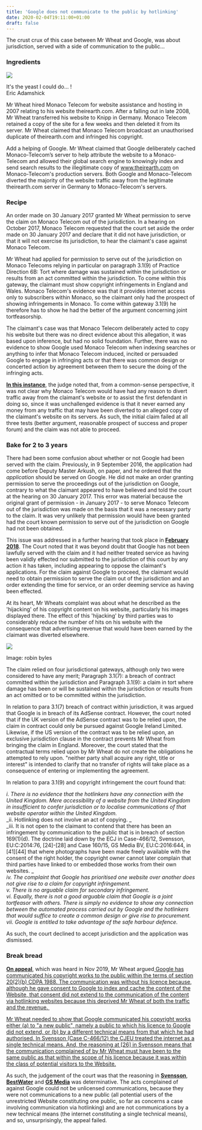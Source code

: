 ```yaml
---
title: 'Google does not communicate to the public by hotlinking'
date: 2020-02-04T19:11:00+01:00
draft: false
---
```


The crust crux of this case between Mr Wheat and Google, was about jurisdiction, served with a side of communication to the public... 

  

### Ingredients

[![](https://1.bp.blogspot.com/-F0U_EuktEXA/XjCSxJqdPrI/AAAAAAAABtc/XNN6nUwX2lAKszDzwmZOa03025MOr44tQCLcBGAsYHQ/s320/6804882007_e932f7f9a1_o.jpg)](https://1.bp.blogspot.com/-F0U_EuktEXA/XjCSxJqdPrI/AAAAAAAABtc/XNN6nUwX2lAKszDzwmZOa03025MOr44tQCLcBGAsYHQ/s1600/6804882007_e932f7f9a1_o.jpg)

It's the yeast I could do... !  
Eric Adamshick

Mr Wheat hired Monaco Telecom for website assistance and hosting in 2007 relating to his website theirearth.com. After a falling out in late 2008, Mr Wheat transferred his website to Knipp in Germany. Monaco Telecom retained a copy of the site for a few weeks and then deleted it from its server. Mr Wheat claimed that Monaco Telecom broadcast an unauthorised duplicate of theirearth.com and infringed his copyright. 

  

Add a helping of Google. Mr Wheat claimed that Google deliberately cached Monaco-Telecom’s server to help attribute the website to a Monaco-Telecom and allowed their global search engine to knowingly index and send search results to the illegitimate copy of www.theirearth.com on Monaco-Telecom's production servers. Both Google and Monaco-Telecom diverted the majority of the website traffic away from the legitimate theirearth.com server in Germany to Monaco-Telecom's servers.  
  

### Recipe 

An order made on 30 January 2017 granted Mr Wheat permission to serve the claim on Monaco Telecom out of the jurisdiction. In a hearing on October 2017, Monaco Telecom requested that the court set aside the order made on 30 January 2017 and declare that it did not have jurisdiction, or that it will not exercise its jurisdiction, to hear the claimant's case against Monaco Telecom.  
  
Mr Wheat had applied for permission to serve out of the jurisdiction on Monaco Telecoms relying in particular on paragraph 3.1(9) of Practice Direction 6B: Tort where damage was sustained within the jurisdiction or results from an act committed within the jurisdiction. To come within this gateway, the claimant must show copyright infringements in England and Wales. Monaco Telecom's evidence was that it provides internet access only to subscribers within Monaco, so the claimant only had the prospect of showing infringements in Monaco. To come within gateway 3.1(9) he therefore has to show he had the better of the argument concerning joint tortfeasorship.  
  

The claimant's case was that Monaco Telecom deliberately acted to copy his website but there was no direct evidence about this allegation, it was based upon inference, but had no solid foundation. Further, there was no evidence to show Google used Monaco Telecom when indexing searches or anything to infer that Monaco Telecom induced, incited or persuaded Google to engage in infringing acts or that there was common design or concerted action by agreement between them to secure the doing of the infringing acts.  
  
[**In this instance**](https://www.bailii.org/ew/cases/EWHC/Ch/2017/3150.html), the judge noted that, from a common-sense perspective, it was not clear why Monaco Telecom would have had any reason to divert traffic away from the claimant's website or to assist the first defendant in doing so, since it was unchallenged evidence is that it never earned any money from any traffic that may have been diverted to an alleged copy of the claimant's website on its servers. As such, the initial claim failed at all three tests (better argument, reasonable prospect of success and proper forum) and the claim was not able to proceed.  
  

### Bake for 2 to 3 years

There had been some confusion about whether or not Google had been served with the claim. Previously, in 9 September 2016, the application had come before Deputy Master Arkush, on paper, and he ordered that the _application_ should be served on Google. He did not make an order granting permission to serve the proceedings out of the jurisdiction on Google, contrary to what the claimant appeared to have believed and told the court at the hearing on 30 January 2017. This error was material because the original grant of permission - in January 2017 - to serve Monaco Telecom out of the jurisdiction was made on the basis that it was a necessary party to the claim. It was very unlikely that permission would have been granted had the court known permission to serve out of the jurisdiction on Google had not been obtained.

  

This issue was addressed in a further hearing that took place in **[February 2018](https://www.bailii.org/ew/cases/EWHC/Ch/2018/550.html)**. The Court noted that it was beyond doubt that Google has not been lawfully served with the claim and it had neither treated service as having been validly effected nor submitted to the jurisdiction of this court by any action it has taken, including appearing to oppose the claimant's applications. For the claim against Google to proceed, the claimant would need to obtain permission to serve the claim out of the jurisdiction and an order extending the time for service, or an order deeming service as having been effected.

  

At its heart, Mr Wheats complaint was about what he described as the 'hijacking' of his copyright content on his website, particularly his images displayed there. The effect of this 'hijacking' by third parties was to considerably reduce the number of hits on his website with the consequence that advertising revenue that would have been earned by the claimant was diverted elsewhere. 

[![](https://1.bp.blogspot.com/-x7wOfiytkno/XjmkBal-IDI/AAAAAAAABuc/uA71dj1lyJkXgNHl_wAk0yGOMfdYPpJ7ACLcBGAsYHQ/s320/6248600621_96a79c9a80_o.jpg)](https://1.bp.blogspot.com/-x7wOfiytkno/XjmkBal-IDI/AAAAAAAABuc/uA71dj1lyJkXgNHl_wAk0yGOMfdYPpJ7ACLcBGAsYHQ/s1600/6248600621_96a79c9a80_o.jpg)

  
Image: robin byles

  

The claim relied on four jurisdictional gateways, although only two were considered to have any merit; Paragraph 3.1(7): a breach of contract committed within the jurisdiction and Paragraph 3.1(9): a claim in tort where damage has been or will be sustained within the jurisdiction or results from an act omitted or to be committed within the jurisdiction.

  

In relation to para 3.1(7) breach of contract within jurisdiction, it was argued that Google is in breach of its AdSense contract. However, the court noted that if the UK version of the AdSense contract was to be relied upon, the claim in contract could only be pursued against Google Ireland Limited. Likewise, if the US version of the contract was to be relied upon, an exclusive jurisdiction clause in the contract prevents Mr Wheat from bringing the claim in England. Moreover, the court stated that the contractual terms relied upon by Mr Wheat do not create the obligations he attempted to rely upon. "neither party shall acquire any right, title or interest" is intended to clarify that no transfer of rights will take place as a consequence of entering or implementing the agreement.

  

In relation to para 3.1(9) and copyright infringement the court found that:

_i. There is no evidence that the hotlinkers have any connection with the United Kingdom. Mere accessibility of a website from the United Kingdom in insufficient to confer jurisdiction or to localise communications of that website operator within the United Kingdom._  
_ii. Hotlinking does not involve an act of copying. _  
_iii. It is not open to the claimant to contend that there has been an infringement by communication to the public that is in breach of section 169(1)(d). The doctrine laid down by the ECJ in Case-466/12, Svensson, EU:C:2014:76, \[24\]-\[28\] and Case 160/15, GS Media BV, EU:C:2016:644, in \[41\]\[44\] that where photographs have been made freely available with the consent of the right holder, the copyright owner cannot later complain that third parties have linked to or embedded those works from their own websites. _  
_iv. The complaint that Google has prioritised one website over another does not give rise to a claim for copyright infringement._  
_v. There is no arguable claim for secondary infringement._  
_vi. Equally, there is not a good arguable claim that Google is a joint tortfeasor with others. There is simply no evidence to show any connection between the automated process carried out by Google and the hotlinkers that would suffice to create a common design or give rise to procurement._  
_vii. Google is entitled to take advantage of the safe harbour defence._

As such, the court declined to accept jurisdiction and the application was dismissed.  
  

### Break bread

[**On appeal**,](https://www.bailii.org/ew/cases/EWHC/Ch/2020/27.html) which was heard in Nov 2019, Mr Wheat argued[ Google has communicated his copyright works to the public within the terms of section 20(2)(b) CDPA 1988. The communication was without his licence because, although he gave consent to Google to index and cache the content of the Website, that consent d](https://www.blogger.com/null)[id not extend to the communication of the content via hotlinking websites ](https://www.blogger.com/null)[because this deprived Mr Wheat of both the traffic and the revenue. ](https://www.blogger.com/null)

[Mr Wheat needed to show that Google communicated his copyright works either (a) to "a new public", namely a public to which his licence to Google did not extend, or (b) by a different technical means from that which he had authorised. ](https://www.blogger.com/null)[In Svensson (Case C-466/12) the C](https://www.blogger.com/null)[JEU treated the internet as a single technical means. And, t](https://www.blogger.com/null)[he reasoning at \[26\] in Svensson means that the communication complained of by Mr Wheat must have been to the same public as that within the scope of his licence because it was within the class of potential visitors to the Website.](https://www.blogger.com/null)

  

As such, the judgement of the court was that the reasoning in **[Svensson](http://curia.europa.eu/juris/document/document.jsf?text=&docid=147847&pageIndex=0&doclang=en&mode=lst&dir=&occ=first&part=1&cid=70191)**, **[BestWater](http://curia.europa.eu/juris/liste.jsf?num=C-348/13)** and [**GS Media**](http://blogs.ft.com/brusselsblog/files/2016/09/C0160_2015-EN-Reference-for-a-preliminary-ruling%C2%A0%E2%80%94-Copyright-and-r.pdf) was determinative. The acts complained of against Google could not be unlicensed communications, because they were not communications to a new public (all potential users of the unrestricted Website constituting one public, so far as concerns a case involving communication via hotlinking) and are not communications by a new technical means (the internet constituting a single technical means), and so, unsurprisingly, the appeal failed.